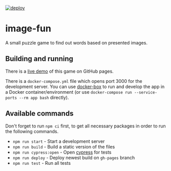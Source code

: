 [![deploy](https://github.com/compose-us/image-fun/actions/workflows/deploy.yml/badge.svg)](https://github.com/compose-us/image-fun/actions/workflows/deploy.yml)

# image-fun

A small puzzle game to find out words based on presented images.

## Building and running

There is a [live demo](https://compose-us.github.io/image-fun/) of this
game on GitHub pages.

There is a `docker-compose.yml` file which opens port 3000 for the development
server. You can use
[docker-box](https://github.com/compose-us-research/docker-box) to run and
develop the app in a Docker container/environment (or use
`docker-compose run --service-ports --rm app bash` directly).

## Available commands

Don't forget to run `npm ci` first, to get all necessary packages in order to
run the following commands.

- `npm run start` - Start a development server
- `npm run build` - Build a static version of the files
- `npm run cypress:open` - Open [cypress](https://www.cypress.io/) for tests
- `npm run deploy` - Deploy newest build on `gh-pages` branch
- `npm run test` - Run all tests
